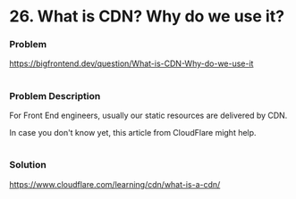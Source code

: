 # 26. What is CDN? Why do we use it?

### Problem

https://bigfrontend.dev/question/What-is-CDN-Why-do-we-use-it

#

### Problem Description

For Front End engineers, usually our static resources are delivered by CDN.

In case you don't know yet, this article from CloudFlare might help.

#

### Solution

https://www.cloudflare.com/learning/cdn/what-is-a-cdn/
